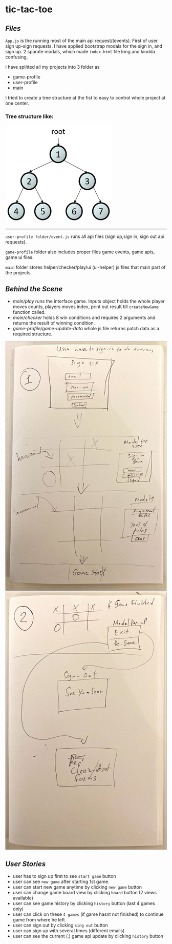 # tic-tac-toe

## _Files_

`App.js` is the running most of the main api request/(events). First of user sign up-sign requests.
I have applied bootstrap modals for the sign in, and sign up. 2 sparate modals, which made `index.html` file long and kindda confusing.

I have splitted all my projects into 3 folder as

- game-profile
- user-profile
- main

I tried to create a tree structure at the fist to easy to control whole project at one center.

### Tree structure like:

![Tree](./public/tree-figure.png)

---

`user-profile folder/event.js` runs all api files (sign up,sign in, sign out api requests). <br>

`game-profile` folder also includes proper files game events, game apis, game ui files. <br>

`main` folder stores helper/checker/play/ui (ui-helper) js files that main part of the projects.

## _Behind the Scene_

- _main/play_ runs the interface game. Inputs object holds the whole player moves counts, players moves index, print out result till `createNewGame` function called.
  <br>
- _main/checker_ holds 8 win conditions and requires 2 arguments and returns the result of winning condition.
- _game-profile/game-update-data_ whole js file returns patch data as a required structure.

![wireframes](./public/1.jpg)
![wireframes](./public/2.jpg)

## _User Stories_

- user has to sign up first to see `start game` button
- user can see `new game` after starting 1st game.
- user can start new game anytime by clicking `new game` button
- user can change game board view by clicking `board` button (2 views available)
- user can see game history by clicking `history` button (last 4 games only)
- user can click on these `4 games` (if game hasnt not finished) to continue game from where he left
- user can sign out by clicking `sing out` button
- user can sign up with several times (different emails)
- user can see the current (.) game api update by clicking `history` button
